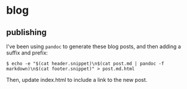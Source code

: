 # blog

## publishing

I've been using `pandoc` to generate these blog posts, and then adding a suffix
and prefix:

```
$ echo -e "$(cat header.snippet)\n$(cat post.md | pandoc -f markdown)\n$(cat footer.snippet)" > post.md.html
```

Then, update index.html to include a link to the new post.
